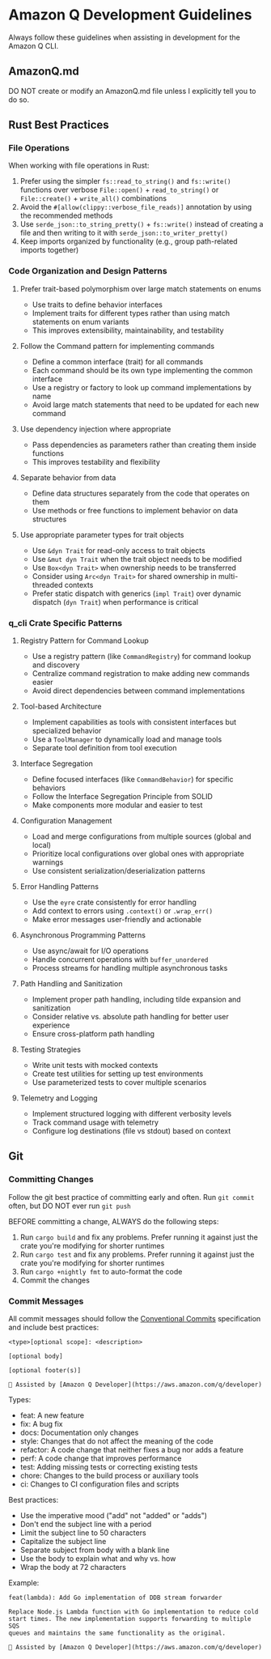 # Amazon Q Development Guidelines

Always follow these guidelines when assisting in development for the Amazon Q CLI.

## AmazonQ.md

DO NOT create or modify an AmazonQ.md file unless I explicitly tell you to do so.

## Rust Best Practices

### File Operations

When working with file operations in Rust:

1. Prefer using the simpler `fs::read_to_string()` and `fs::write()` functions over verbose `File::open()` + `read_to_string()` or `File::create()` + `write_all()` combinations
2. Avoid the `#[allow(clippy::verbose_file_reads)]` annotation by using the recommended methods
3. Use `serde_json::to_string_pretty()` + `fs::write()` instead of creating a file and then writing to it with `serde_json::to_writer_pretty()`
4. Keep imports organized by functionality (e.g., group path-related imports together)

### Code Organization and Design Patterns

1. Prefer trait-based polymorphism over large match statements on enums
   - Use traits to define behavior interfaces
   - Implement traits for different types rather than using match statements on enum variants
   - This improves extensibility, maintainability, and testability

2. Follow the Command pattern for implementing commands
   - Define a common interface (trait) for all commands
   - Each command should be its own type implementing the common interface
   - Use a registry or factory to look up command implementations by name
   - Avoid large match statements that need to be updated for each new command

3. Use dependency injection where appropriate
   - Pass dependencies as parameters rather than creating them inside functions
   - This improves testability and flexibility

4. Separate behavior from data
   - Define data structures separately from the code that operates on them
   - Use methods or free functions to implement behavior on data structures

5. Use appropriate parameter types for trait objects
   - Use `&dyn Trait` for read-only access to trait objects
   - Use `&mut dyn Trait` when the trait object needs to be modified
   - Use `Box<dyn Trait>` when ownership needs to be transferred
   - Consider using `Arc<dyn Trait>` for shared ownership in multi-threaded contexts
   - Prefer static dispatch with generics (`impl Trait`) over dynamic dispatch (`dyn Trait`) when performance is critical

### q_cli Crate Specific Patterns

1. Registry Pattern for Command Lookup
   - Use a registry pattern (like `CommandRegistry`) for command lookup and discovery
   - Centralize command registration to make adding new commands easier
   - Avoid direct dependencies between command implementations

2. Tool-based Architecture
   - Implement capabilities as tools with consistent interfaces but specialized behavior
   - Use a `ToolManager` to dynamically load and manage tools
   - Separate tool definition from tool execution

3. Interface Segregation
   - Define focused interfaces (like `CommandBehavior`) for specific behaviors
   - Follow the Interface Segregation Principle from SOLID
   - Make components more modular and easier to test

4. Configuration Management
   - Load and merge configurations from multiple sources (global and local)
   - Prioritize local configurations over global ones with appropriate warnings
   - Use consistent serialization/deserialization patterns

5. Error Handling Patterns
   - Use the `eyre` crate consistently for error handling
   - Add context to errors using `.context()` or `.wrap_err()`
   - Make error messages user-friendly and actionable

6. Asynchronous Programming Patterns
   - Use async/await for I/O operations
   - Handle concurrent operations with `buffer_unordered`
   - Process streams for handling multiple asynchronous tasks

7. Path Handling and Sanitization
   - Implement proper path handling, including tilde expansion and sanitization
   - Consider relative vs. absolute path handling for better user experience
   - Ensure cross-platform path handling

8. Testing Strategies
   - Write unit tests with mocked contexts
   - Create test utilities for setting up test environments
   - Use parameterized tests to cover multiple scenarios

9. Telemetry and Logging
   - Implement structured logging with different verbosity levels
   - Track command usage with telemetry
   - Configure log destinations (file vs stdout) based on context

## Git

### Committing Changes

Follow the git best practice of committing early and often. Run `git commit` often, but DO NOT ever run `git push`

BEFORE committing a change, ALWAYS do the following steps:

1. Run `cargo build` and fix any problems. Prefer running it against just the crate you're modifying for shorter runtimes
2. Run `cargo test` and fix any problems. Prefer running it against just the crate you're modifying for shorter runtimes
3. Run `cargo +nightly fmt` to auto-format the code
4. Commit the changes

### Commit Messages

All commit messages should follow the [Conventional Commits](https://www.conventionalcommits.org/) specification and include best practices:

```
<type>[optional scope]: <description>

[optional body]

[optional footer(s)]

🤖 Assisted by [Amazon Q Developer](https://aws.amazon.com/q/developer)
```

Types:
- feat: A new feature
- fix: A bug fix
- docs: Documentation only changes
- style: Changes that do not affect the meaning of the code
- refactor: A code change that neither fixes a bug nor adds a feature
- perf: A code change that improves performance
- test: Adding missing tests or correcting existing tests
- chore: Changes to the build process or auxiliary tools
- ci: Changes to CI configuration files and scripts

Best practices:
- Use the imperative mood ("add" not "added" or "adds")
- Don't end the subject line with a period
- Limit the subject line to 50 characters
- Capitalize the subject line
- Separate subject from body with a blank line
- Use the body to explain what and why vs. how
- Wrap the body at 72 characters

Example:
```
feat(lambda): Add Go implementation of DDB stream forwarder

Replace Node.js Lambda function with Go implementation to reduce cold
start times. The new implementation supports forwarding to multiple SQS
queues and maintains the same functionality as the original.

🤖 Assisted by [Amazon Q Developer](https://aws.amazon.com/q/developer)
```
